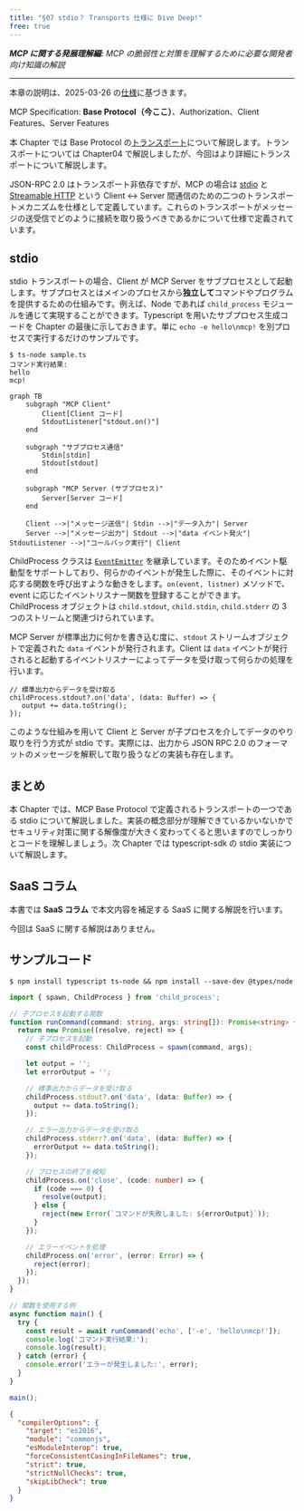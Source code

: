 ```yaml
---
title: "§07 stdio？ Transports 仕様に Dive Deep!"
free: true
---
```


___MCP に関する発展理解編:___  _MCP の脆弱性と対策を理解するために必要な開発者向け知識の解説_

---

本章の説明は、2025-03-26 の[仕様](https://modelcontextprotocol.io/specification/2025-03-26)に基づきます。

MCP Specification: **Base Protocol（今ここ）**、Authorization、Client Features、Server Features

本 Chapter では Base Protocol の[トランスポート](https://modelcontextprotocol.io/specification/2025-03-26/basic/transports)について解説します。トランスポートについては Chapter04 で解説しましたが、今回はより詳細にトランスポートについて解説します。

JSON-RPC 2.0 はトランスポート非依存ですが、MCP の場合は [stdio](https://modelcontextprotocol.io/specification/2025-03-26/basic/transports#stdio) と [Streamable HTTP](https://modelcontextprotocol.io/specification/2025-03-26/basic/transports#streamable-http) という Client ↔︎ Server 間通信のための二つのトランスポートメカニズムを仕様として定義しています。これらのトランスポートがメッセージの送受信でどのように接続を取り扱うべきであるかについて仕様で定義されています。

## stdio

stdio トランスポートの場合、Client が MCP Server をサブプロセスとして起動します。サブプロセスとはメインのプロセスから**独立して**コマンドやプログラムを提供するための仕組みです。例えば、Node であれば `child_process` モジュールを通じて実現することができます。Typescript を用いたサブプロセス生成コードを Chapter の最後に示しておきます。単に `echo -e hello\nmcp!` を別プロセスで実行するだけのサンプルです。

```bash:実行結果
$ ts-node sample.ts
コマンド実行結果:
hello
mcp!
```

```mermaid
graph TB
    subgraph "MCP Client"
        Client[Client コード]
        StdoutListener["stdout.on()"]
    end
    
    subgraph "サブプロセス通信"
        Stdin[stdin]
        Stdout[stdout]
    end
    
    subgraph "MCP Server (サブプロセス)"
        Server[Server コード]
    end
    
    Client -->|"メッセージ送信"| Stdin -->|"データ入力"| Server
    Server -->|"メッセージ出力"| Stdout -->|"data イベント発火"| StdoutListener -->|"コールバック実行"| Client

```

ChildProcess クラスは [`EventEmitter`](https://nodejs.org/ja/learn/asynchronous-work/the-nodejs-event-emitter) を継承しています。そのためイベント駆動型をサポートしており、何らかのイベントが発生した際に、そのイベントに対応する関数を呼び出すような動きをします。`on(event, listner)` メソッドで、event に応じたイベントリスナー関数を登録することができます。ChildProcess オブジェクトは `child.stdout`, `child.stdin`, `child.stderr` の 3 つのストリームと関連づけられています。

MCP Server が標準出力に何かを書き込む度に、`stdout` ストリームオブジェクトで定義された `data` イベントが発行されます。Client は `data` イベントが発行されると起動するイベントリスナーによってデータを受け取って何らかの処理を行います。

```typescript:on() Method によるイベントリスナーの登録例
// 標準出力からデータを受け取る
childProcess.stdout?.on('data', (data: Buffer) => {
   output += data.toString();
});
```

このような仕組みを用いて Client と Server が子プロセスを介してデータのやり取りを行う方式が stdio です。実際には、出力から JSON RPC 2.0 のフォーマットのメッセージを解釈して取り扱うなどの実装も存在します。

## まとめ

本 Chapter では、MCP Base Protocol で定義されるトランスポートの一つである stdio について解説しました。実装の概念部分が理解できているかいないかでセキュリティ対策に関する解像度が大きく変わってくると思いますのでしっかりとコードを理解しましょう。次 Chapter では typescript-sdk の stdio 実装について解説します。

## SaaS コラム

本書では **SaaS コラム** で本文内容を補足する SaaS に関する解説を行います。

今回は SaaS に関する解説はありません。

## サンプルコード

```bash:必要なライブラリのインストール
$ npm install typescript ts-node && npm install --save-dev @types/node
```

```typescript:sample.ts
import { spawn, ChildProcess } from 'child_process';

// 子プロセスを起動する関数
function runCommand(command: string, args: string[]): Promise<string> {
  return new Promise((resolve, reject) => {
    // 子プロセスを起動
    const childProcess: ChildProcess = spawn(command, args);

    let output = '';
    let errorOutput = '';

    // 標準出力からデータを受け取る
    childProcess.stdout?.on('data', (data: Buffer) => {
      output += data.toString();
    });

    // エラー出力からデータを受け取る
    childProcess.stderr?.on('data', (data: Buffer) => {
      errorOutput += data.toString();
    });

    // プロセスの終了を検知
    childProcess.on('close', (code: number) => {
      if (code === 0) {
        resolve(output);
      } else {
        reject(new Error(`コマンドが失敗しました: ${errorOutput}`));
      }
    });

    // エラーイベントを処理
    childProcess.on('error', (error: Error) => {
      reject(error);
    });
  });
}

// 関数を使用する例
async function main() {
  try {
    const result = await runCommand('echo', ['-e', 'hello\nmcp!']);
    console.log('コマンド実行結果:');
    console.log(result);
  } catch (error) {
    console.error('エラーが発生しました:', error);
  }
}

main();
```

```json:tsconfig.json
{
  "compilerOptions": {
    "target": "es2016",
    "module": "commonjs",
    "esModuleInterop": true,
    "forceConsistentCasingInFileNames": true,
    "strict": true,
    "strictNullChecks": true,
    "skipLibCheck": true
  }
}
```